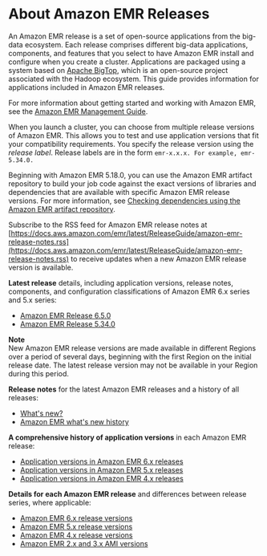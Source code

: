 # About Amazon EMR Releases<a name="emr-release-components"></a>

An Amazon EMR release is a set of open\-source applications from the big\-data ecosystem\. Each release comprises different big\-data applications, components, and features that you select to have Amazon EMR install and configure when you create a cluster\. Applications are packaged using a system based on [Apache BigTop](http://bigtop.apache.org/), which is an open\-source project associated with the Hadoop ecosystem\. This guide provides information for applications included in Amazon EMR releases\.

For more information about getting started and working with Amazon EMR, see the [Amazon EMR Management Guide](https://docs.aws.amazon.com/emr/latest/ManagementGuide/)\.

When you launch a cluster, you can choose from multiple release versions of Amazon EMR\. This allows you to test and use application versions that fit your compatibility requirements\. You specify the release version using the *release label*\. Release labels are in the form `emr-x.x.x. For example, emr-5.34.0.`

Beginning with Amazon EMR 5\.18\.0, you can use the Amazon EMR artifact repository to build your job code against the exact versions of libraries and dependencies that are available with specific Amazon EMR release versions\. For more information, see [Checking dependencies using the Amazon EMR artifact repository](emr-artifact-repository.md)\.

Subscribe to the RSS feed for Amazon EMR release notes at [https://docs.aws.amazon.com/emr/latest/ReleaseGuide/amazon-emr-release-notes.rss](https://docs.aws.amazon.com/emr/latest/ReleaseGuide/amazon-emr-release-notes.rss) to receive updates when a new Amazon EMR release version is available\.

**Latest release** details, including application versions, release notes, components, and configuration classifications of Amazon EMR 6\.x series and 5\.x series:
+ [Amazon EMR Release 6\.5\.0](emr-650-release.md)
+ [Amazon EMR Release 5\.34\.0](emr-5340-release.md)

**Note**  
New Amazon EMR release versions are made available in different Regions over a period of several days, beginning with the first Region on the initial release date\. The latest release version may not be available in your Region during this period\.

**Release notes** for the latest Amazon EMR releases and a history of all releases:
+ [What's new?](emr-whatsnew.md)
+ [Amazon EMR what's new history](emr-whatsnew-history.md)

**A comprehensive history of application versions** in each Amazon EMR release:
+ [Application versions in Amazon EMR 6\.x releases](emr-release-app-versions-6.x.md)
+ [Application versions in Amazon EMR 5\.x releases](emr-release-app-versions-5.x.md)
+ [Application versions in Amazon EMR 4\.x releases](emr-release-app-versions-4.x.md)

**Details for each Amazon EMR release** and differences between release series, where applicable:
+ [Amazon EMR 6\.x release versions](emr-release-6x.md)
+ [Amazon EMR 5\.x release versions](emr-release-5x.md)
+ [Amazon EMR 4\.x release versions](emr-release-4x.md)
+ [Amazon EMR 2\.x and 3\.x AMI versions](emr-release-3x.md)